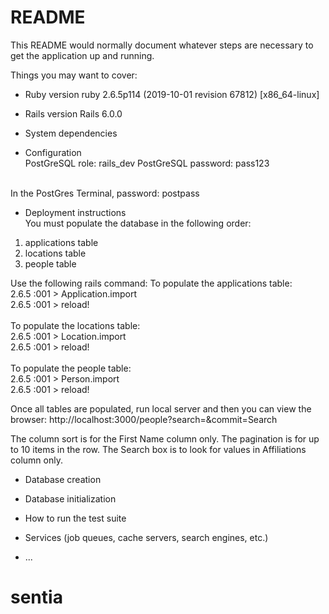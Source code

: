 # README

This README would normally document whatever steps are necessary to get the
application up and running.

Things you may want to cover:

* Ruby version
  ruby 2.6.5p114 (2019-10-01 revision 67812) [x86_64-linux]
  
* Rails version 
  Rails 6.0.0
  
* System dependencies

* Configuration<br>
PostGreSQL role: rails_dev
PostGreSQL password: pass123
<br>
In the PostGres Terminal, password: postpass

* Deployment instructions<br>
You must populate the database in the following order:<br>
1. applications table
2. locations table
3. people table

Use the following rails command:
To populate the applications table:<br>
2.6.5 :001 > Application.import<br>
2.6.5 :001 > reload!<br>
<br>
To populate the locations table:<br>
2.6.5 :001 > Location.import<br>
2.6.5 :001 > reload!<br>
<br>
To populate the people table:<br>
2.6.5 :001 > Person.import<br>
2.6.5 :001 > reload!<br>

Once all tables are populated, run local server and then you can view the browser:
http://localhost:3000/people?search=&commit=Search

The column sort is for the First Name column only.
The pagination is for up to 10 items in the row.
The Search box is to look for values in Affiliations column only.

* Database creation

* Database initialization

* How to run the test suite

* Services (job queues, cache servers, search engines, etc.)



* ...
# sentia
